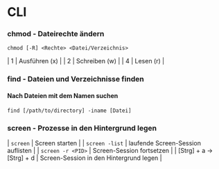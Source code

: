 # CLI

### chmod - Dateirechte ändern
```
chmod [-R] <Rechte> <Datei/Verzeichnis>
```
| 1 | Ausführen (x) |
| 2 | Schreiben (w) |
| 4 | Lesen (r) |


### find - Dateien und Verzeichnisse finden
#### Nach Dateien mit dem Namen suchen
```
find [/path/to/directory] -iname [Datei]
```

### screen - Prozesse in den Hintergrund legen
| ``screen`` | Screen starten |
| ``screen -list`` | laufende Screen-Session auflisten |
| ``screen -r <PID>`` | Screen-Session fortsetzen |
| [Strg] + a -> [Strg] + d | Screen-Session in den Hintergrund legen |
